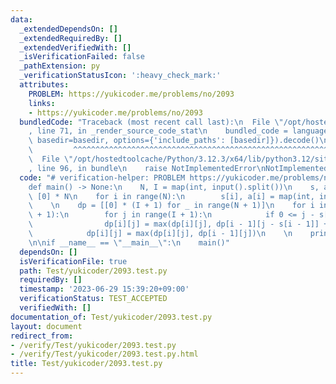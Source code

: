 ```yaml
---
data:
  _extendedDependsOn: []
  _extendedRequiredBy: []
  _extendedVerifiedWith: []
  _isVerificationFailed: false
  _pathExtension: py
  _verificationStatusIcon: ':heavy_check_mark:'
  attributes:
    PROBLEM: https://yukicoder.me/problems/no/2093
    links:
    - https://yukicoder.me/problems/no/2093
  bundledCode: "Traceback (most recent call last):\n  File \"/opt/hostedtoolcache/Python/3.12.3/x64/lib/python3.12/site-packages/onlinejudge_verify/documentation/build.py\"\
    , line 71, in _render_source_code_stat\n    bundled_code = language.bundle(stat.path,\
    \ basedir=basedir, options={'include_paths': [basedir]}).decode()\n          \
    \         ^^^^^^^^^^^^^^^^^^^^^^^^^^^^^^^^^^^^^^^^^^^^^^^^^^^^^^^^^^^^^^^^^^^^^^^^^^^^^^^^^\n\
    \  File \"/opt/hostedtoolcache/Python/3.12.3/x64/lib/python3.12/site-packages/onlinejudge_verify/languages/python.py\"\
    , line 96, in bundle\n    raise NotImplementedError\nNotImplementedError\n"
  code: "# verification-helper: PROBLEM https://yukicoder.me/problems/no/2093\n\n\
    def main() -> None:\n    N, I = map(int, input().split())\n    s, a = [0] * N,\
    \ [0] * N\n    for i in range(N):\n        s[i], a[i] = map(int, input().split())\n\
    \    \n    dp = [[0] * (I + 1) for _ in range(N + 1)]\n    for i in range(1, N\
    \ + 1):\n        for j in range(I + 1):\n            if 0 <= j - s[i - 1] <= I:\n\
    \                dp[i][j] = max(dp[i][j], dp[i - 1][j - s[i - 1]] + a[i - 1])\n\
    \            dp[i][j] = max(dp[i][j], dp[i - 1][j])\n    \n    print(dp[N][I])\n\
    \n\nif __name__ == \"__main__\":\n    main()"
  dependsOn: []
  isVerificationFile: true
  path: Test/yukicoder/2093.test.py
  requiredBy: []
  timestamp: '2023-06-29 15:39:20+09:00'
  verificationStatus: TEST_ACCEPTED
  verifiedWith: []
documentation_of: Test/yukicoder/2093.test.py
layout: document
redirect_from:
- /verify/Test/yukicoder/2093.test.py
- /verify/Test/yukicoder/2093.test.py.html
title: Test/yukicoder/2093.test.py
---
```

